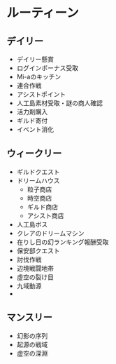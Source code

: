 # ルーティーン

## デイリー
* デイリー懸賞
* ログインボーナス受取
* Mi-aのキッチン
* 連合作戦
* アシストポイント
* 人工島素材受取・謎の商人確認
* 活力剤購入
* ギルド寄付
* イベント消化

## ウィークリー
* ギルドクエスト
* ドリームハウス
  * 粒子商店
  * 時空商店
  * ギルド商店
  * アシスト商店
* 人工島ボス
* クレアのドリームマシン
* 在りし日の幻ランキング報酬受取
* 保安部クエスト
* 討伐作戦
* 辺境戦闘地帯
* 虚空の裂け目
* 九域動源
* 

## マンスリー
* 幻影の序列
* 起源の戦域
* 虚空の深淵
